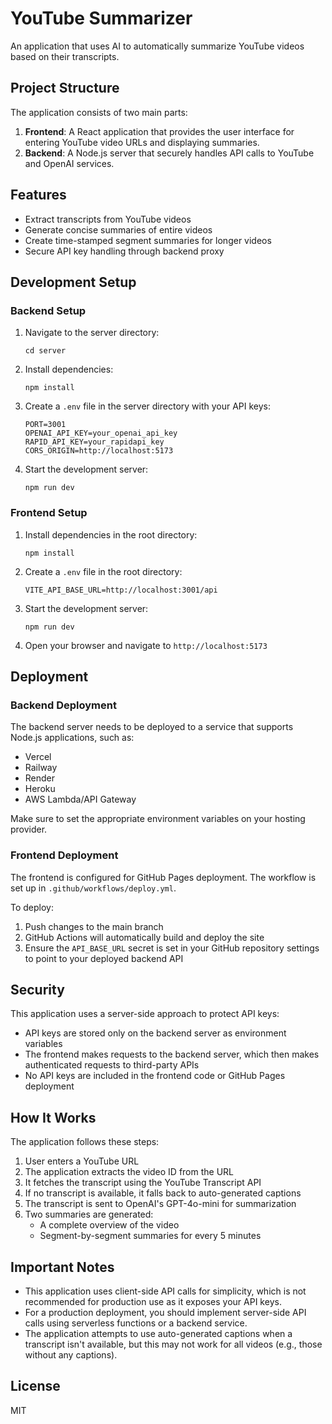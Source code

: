 # YouTube Summarizer

An application that uses AI to automatically summarize YouTube videos based on their transcripts.

## Project Structure

The application consists of two main parts:

1. **Frontend**: A React application that provides the user interface for entering YouTube video URLs and displaying summaries.
2. **Backend**: A Node.js server that securely handles API calls to YouTube and OpenAI services.

## Features

- Extract transcripts from YouTube videos
- Generate concise summaries of entire videos
- Create time-stamped segment summaries for longer videos
- Secure API key handling through backend proxy

## Development Setup

### Backend Setup

1. Navigate to the server directory:

   ```
   cd server
   ```

2. Install dependencies:

   ```
   npm install
   ```

3. Create a `.env` file in the server directory with your API keys:

   ```
   PORT=3001
   OPENAI_API_KEY=your_openai_api_key
   RAPID_API_KEY=your_rapidapi_key
   CORS_ORIGIN=http://localhost:5173
   ```

4. Start the development server:
   ```
   npm run dev
   ```

### Frontend Setup

1. Install dependencies in the root directory:

   ```
   npm install
   ```

2. Create a `.env` file in the root directory:

   ```
   VITE_API_BASE_URL=http://localhost:3001/api
   ```

3. Start the development server:

   ```
   npm run dev
   ```

4. Open your browser and navigate to `http://localhost:5173`

## Deployment

### Backend Deployment

The backend server needs to be deployed to a service that supports Node.js applications, such as:

- Vercel
- Railway
- Render
- Heroku
- AWS Lambda/API Gateway

Make sure to set the appropriate environment variables on your hosting provider.

### Frontend Deployment

The frontend is configured for GitHub Pages deployment. The workflow is set up in `.github/workflows/deploy.yml`.

To deploy:

1. Push changes to the main branch
2. GitHub Actions will automatically build and deploy the site
3. Ensure the `API_BASE_URL` secret is set in your GitHub repository settings to point to your deployed backend API

## Security

This application uses a server-side approach to protect API keys:

- API keys are stored only on the backend server as environment variables
- The frontend makes requests to the backend server, which then makes authenticated requests to third-party APIs
- No API keys are included in the frontend code or GitHub Pages deployment

## How It Works

The application follows these steps:

1. User enters a YouTube URL
2. The application extracts the video ID from the URL
3. It fetches the transcript using the YouTube Transcript API
4. If no transcript is available, it falls back to auto-generated captions
5. The transcript is sent to OpenAI's GPT-4o-mini for summarization
6. Two summaries are generated:
   - A complete overview of the video
   - Segment-by-segment summaries for every 5 minutes

## Important Notes

- This application uses client-side API calls for simplicity, which is not recommended for production use as it exposes your API keys.
- For a production deployment, you should implement server-side API calls using serverless functions or a backend service.
- The application attempts to use auto-generated captions when a transcript isn't available, but this may not work for all videos (e.g., those without any captions).

## License

MIT
